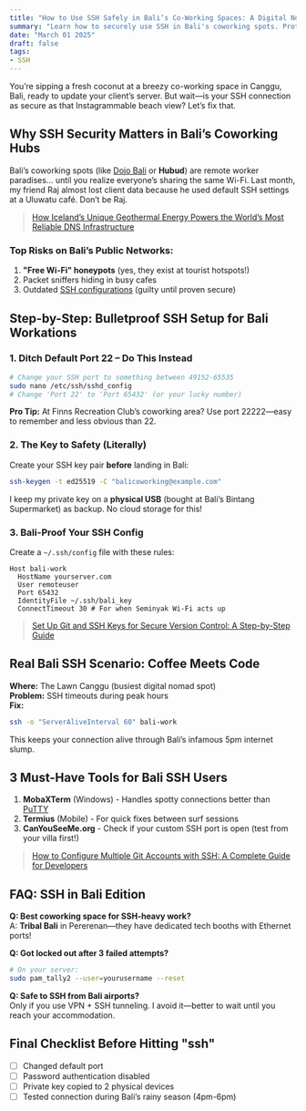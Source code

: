 ```yaml
---
title: "How to Use SSH Safely in Bali’s Co-Working Spaces: A Digital Nomad’s Guide"
summary: "Learn how to securely use SSH in Bali's coworking spots. Protect your data on public Wi-Fi with step-by-step tips for remote workers. No tech jargon"
date: "March 01 2025"
draft: false
tags:
- SSH
---
```


You’re sipping a fresh coconut at a breezy co-working space in Canggu, Bali, ready to update your client’s server. But wait—is your SSH connection as secure as that Instagrammable beach view? Let’s fix that.

## Why SSH Security Matters in Bali’s Coworking Hubs
Bali’s coworking spots (like [Dojo Bali](https://dojobali.org/) or **Hubud**) are remote worker paradises… until you realize everyone’s sharing the same Wi-Fi. Last month, my friend Raj almost lost client data because he used default SSH settings at a Uluwatu café. Don’t be Raj.

> [How Iceland’s Unique Geothermal Energy Powers the World’s Most Reliable DNS Infrastructure](https://exonoob.in/blog/icelands-unique-geothermal-energy-powers-the-worlds-most-reliable-dns-infrastructure)

### Top Risks on Bali’s Public Networks:
1. **"Free Wi-Fi" honeypots** (yes, they exist at tourist hotspots!)
2. Packet sniffers hiding in busy cafes
3. Outdated [SSH configurations](https://exonoob.in/blog/ssh-for-beginners) (guilty until proven secure)

## Step-by-Step: Bulletproof SSH Setup for Bali Workations

### 1. Ditch Default Port 22 – Do This Instead
```bash
# Change your SSH port to something between 49152-65535
sudo nano /etc/ssh/sshd_config
# Change 'Port 22' to 'Port 65432' (or your lucky number)
```

**Pro Tip:** At Finns Recreation Club’s coworking area? Use port 22222—easy to remember and less obvious than 22.

### 2. The Key to Safety (Literally)
Create your SSH key pair **before** landing in Bali:
```bash
ssh-keygen -t ed25519 -C "balicoworking@example.com"
```

I keep my private key on a **physical USB** (bought at Bali’s Bintang Supermarket) as backup. No cloud storage for this!

### 3. Bali-Proof Your SSH Config
Create a `~/.ssh/config` file with these rules:
```
Host bali-work
  HostName yourserver.com
  User remoteuser
  Port 65432
  IdentityFile ~/.ssh/bali_key
  ConnectTimeout 30 # For when Seminyak Wi-Fi acts up
```

> [Set Up Git and SSH Keys for Secure Version Control: A Step-by-Step Guide](https://exonoob.in/blog/set-up-git-and-ssh-keys-for-secure-version-control)

## Real Bali SSH Scenario: Coffee Meets Code

**Where:** The Lawn Canggu (busiest digital nomad spot)  
**Problem:** SSH timeouts during peak hours  
**Fix:** 
```bash
ssh -o "ServerAliveInterval 60" bali-work
```
This keeps your connection alive through Bali’s infamous 5pm internet slump.

## 3 Must-Have Tools for Bali SSH Users
1. **MobaXTerm** (Windows) - Handles spotty connections better than [PuTTY](https://www.putty.org/)
2. **Termius** (Mobile) - For quick fixes between surf sessions
3. **CanYouSeeMe.org** - Check if your custom SSH port is open (test from your villa first!)


> [How to Configure Multiple Git Accounts with SSH: A Complete Guide for Developers](https://exonoob.in/blog/configure-multiple-git-accounts-ssh)

## FAQ: SSH in Bali Edition

**Q: Best coworking space for SSH-heavy work?**  
A: **Tribal Bali** in Pererenan—they have dedicated tech booths with Ethernet ports!

**Q: Got locked out after 3 failed attempts?**  
```bash
# On your server:
sudo pam_tally2 --user=yourusername --reset
```

**Q: Safe to SSH from Bali airports?**  
Only if you use VPN + SSH tunneling. I avoid it—better to wait until you reach your accommodation.

## Final Checklist Before Hitting "ssh"
- [ ] Changed default port
- [ ] Password authentication disabled
- [ ] Private key copied to 2 physical devices
- [ ] Tested connection during Bali’s rainy season (4pm-6pm)